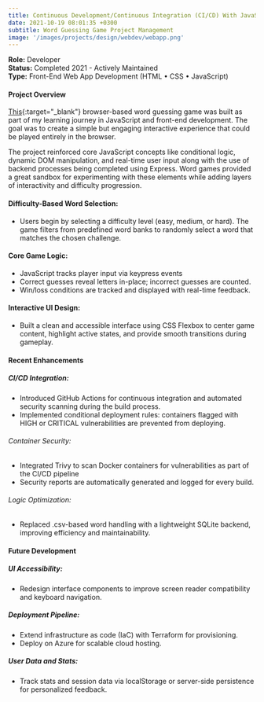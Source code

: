 ```yaml
---
title: Continuous Development/Continuous Integration (CI/CD) With JavaScript
date: 2021-10-19 08:01:35 +0300
subtitle: Word Guessing Game Project Management
image: '/images/projects/design/webdev/webapp.png'
---
```

**Role:** Developer<br>
**Status:** Completed 2021 - Actively Maintained<br>
**Type:** Front-End Web App Development (HTML • CSS • JavaScript)

#### Project Overview
 [This](https://github.com/micah-e-cole/WordAppRevamp){:target="_blank"} browser-based word guessing game was built as part of my learning journey in JavaScript and front-end development. The goal was to create a simple but engaging interactive experience that could be played entirely in the browser.

The project reinforced core JavaScript concepts like conditional logic, dynamic DOM manipulation, and real-time user input along with the use of backend processes being completed using Express. Word games provided a great sandbox for experimenting with these elements while adding layers of interactivity and difficulty progression.

#### Difficulty-Based Word Selection:
- Users begin by selecting a difficulty level (easy, medium, or hard). The game filters from predefined word banks to randomly select a word that matches the chosen challenge.

#### Core Game Logic:
- JavaScript tracks player input via keypress events
- Correct guesses reveal letters in-place; incorrect guesses are counted.
- Win/loss conditions are tracked and displayed with real-time feedback.

#### Interactive UI Design:
- Built a clean and accessible interface using CSS Flexbox to center game content, highlight active states, and provide smooth transitions during gameplay.

#### Recent Enhancements
##### CI/CD Integration:
- Introduced GitHub Actions for continuous integration and automated security scanning during the build process.
- Implemented conditional deployment rules: containers flagged with HIGH or CRITICAL vulnerabilities are prevented from deploying.
###### Container Security:
- Integrated Trivy to scan Docker containers for vulnerabilities as part of the CI/CD pipeline
- Security reports are automatically generated and logged for every build.
###### Logic Optimization:
- Replaced .csv-based word handling with a lightweight SQLite backend, improving efficiency and maintainability.

#### Future Development
##### UI Accessibility:
- Redesign interface components to improve screen reader compatibility and keyboard navigation.

##### Deployment Pipeline:
- Extend infrastructure as code (IaC) with Terraform for provisioning.
- Deploy on Azure for scalable cloud hosting.

##### User Data and Stats:
- Track stats and session data via localStorage or server-side persistence for personalized feedback.